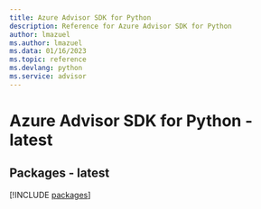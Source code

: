 ```yaml
---
title: Azure Advisor SDK for Python
description: Reference for Azure Advisor SDK for Python
author: lmazuel
ms.author: lmazuel
ms.data: 01/16/2023
ms.topic: reference
ms.devlang: python
ms.service: advisor
---
```

# Azure Advisor SDK for Python - latest
## Packages - latest
[!INCLUDE [packages](advisor-index.md)]